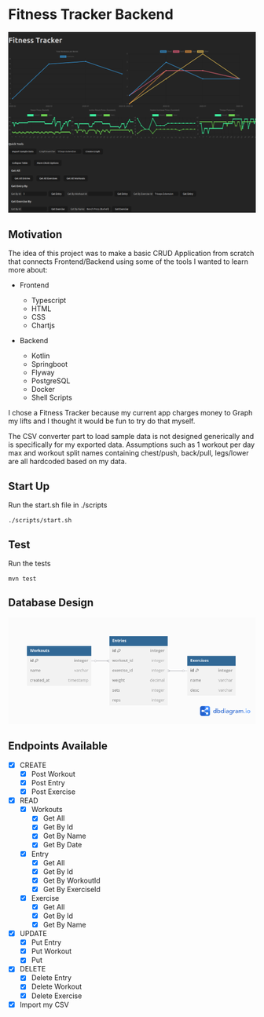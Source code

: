 # **Fitness Tracker Backend**

![img.png](img.png)

## Motivation
The idea of this project was to make a basic CRUD Application from scratch that connects Frontend/Backend using some of the tools I wanted to learn more about:
- Frontend
    - Typescript
    - HTML
    - CSS
    - Chartjs

- Backend
    - Kotlin
    - Springboot
    - Flyway
    - PostgreSQL
    - Docker
    - Shell Scripts

I chose a Fitness Tracker because my current app charges money to Graph my lifts and I thought it would be fun to try do that myself. 

The CSV converter part to load sample data is not designed generically and is specifically for my exported data. Assumptions such as 1 workout per day max and workout split names containing chest/push, back/pull, legs/lower are all hardcoded based on my data.

## Start Up
Run the start.sh file in ./scripts
``` shell
./scripts/start.sh 
```

## Test
Run the tests
``` shell
mvn test
```

## Database Design
![database_design.png](database_design.png)

## Endpoints Available
- [x] CREATE
    - [x] Post Workout
    - [x] Post Entry
    - [x] Post Exercise
- [x] READ
    - [x] Workouts
        - [x] Get All
        - [x] Get By Id
        - [x] Get By Name
        - [x] Get By Date
    - [x] Entry
        - [x] Get All
        - [x] Get By Id
        - [x] Get By WorkoutId
        - [x] Get By ExerciseId
    - [x] Exercise
        - [x] Get All
        - [x] Get By Id
        - [x] Get By Name
- [x] UPDATE
    - [x] Put Entry
    - [x] Put Workout
    - [x] Put
- [x] DELETE
    - [x] Delete Entry
    - [x] Delete Workout
    - [x] Delete Exercise
- [x] Import my CSV